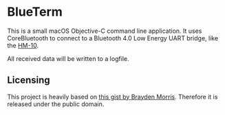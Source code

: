 # BlueTerm

This is a small macOS Objective-C command line application. It uses CoreBluetooth to connect to a Bluetooth 4.0 Low Energy UART bridge, like the [HM-10](http://fab.cba.mit.edu/classes/863.15/doc/tutorials/programming/bluetooth.html).

All received data will be written to a logfile.

## Licensing

This project is heavily based on [this gist by Brayden Morris](https://gist.github.com/brayden-morris-303/09a738ed9c83a7d14c82). Therefore it is released under the public domain.

